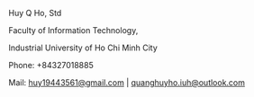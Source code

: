 Huy Q Ho, Std

Faculty of Information Technology, 

Industrial University of Ho Chi Minh City

Phone: +84327018885

Mail: huy19443561@gmail.com | quanghuyho.iuh@outlook.com

<!---
quanghuyho126/quanghuyho126 is a ✨ special ✨ repository because its `README.md` (this file) appears on your GitHub profile.
You can click the Preview link to take a look at your changes.
--->
